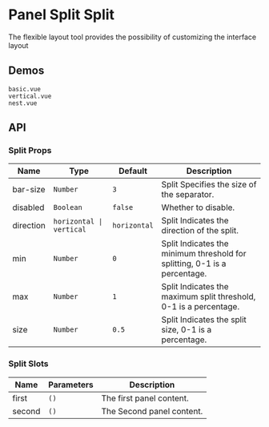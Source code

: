 # Panel Split Split

The flexible layout tool provides the possibility of customizing the interface layout

## Demos

```demo
basic.vue
vertical.vue
nest.vue
```

## API

### Split Props

| Name | Type | Default | Description |
| --- | --- | --- | --- |
| bar-size | `Number` | `3` | Split Specifies the size of the separator. |
| disabled | `Boolean` | `false` | Whether to disable. |
| direction | `horizontal \| vertical` | `horizontal` | Split Indicates the direction of the split. |
| min | `Number` | `0` | Split Indicates the minimum threshold for splitting, 0-1 is a percentage. |
| max | `Number` | `1` | Split Indicates the maximum split threshold, 0-1 is a percentage. |
| size | `Number` | `0.5` | Split Indicates the split size, 0-1 is a percentage. |

### Split Slots

| Name   | Parameters | Description               |
| ------ | ---------- | ------------------------- |
| first  | `()`       | The first panel content.  |
| second | `()`       | The Second panel content. |
